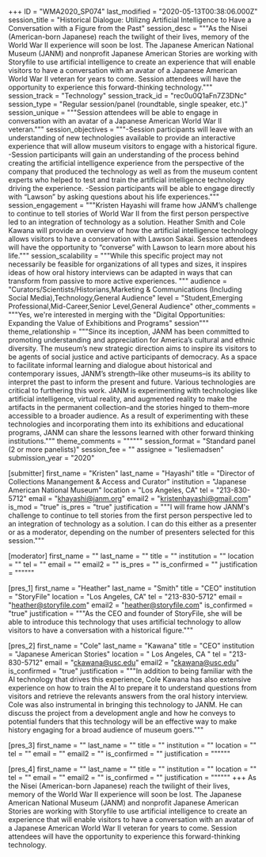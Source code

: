 +++
ID = "WMA2020_SP074"
last_modified = "2020-05-13T00:38:06.000Z"
session_title = "Historical Dialogue: Utilizng Artificial Intelligence to Have a Conversation with a Figure from the Past"
session_desc = """As the Nisei (American-born Japanese) reach the twilight of their lives, memory of the World War II experience will soon be lost. The Japanese American National Museum (JANM) and nonprofit Japanese American Stories are working with Storyfile to use artificial intelligence to create an experience that will enable visitors to have a conversation with an avatar of a Japanese American World War II veteran for years to come. Session attendees will have the opportunity to experience this forward-thinking technology."""
session_track = "Technology"
session_track_id = "rec0u0Q1aFn7Z3DNc"
session_type = "Regular session/panel (roundtable, single speaker, etc.)"
session_unique = """Session attendees will be able to engage in conversation with an avatar of a Japanese American World War II veteran."""
session_objectives = """-Session participants will leave with an understanding of new technologies available to provide an interactive experience that will allow museum visitors to engage with a historical figure.  -Session participants will gain an understanding of the process behind creating the artificial intelligence experience from the perspective of the company that produced the technology as well as from the museum content experts who helped to test and train the artificial intelligence technology driving the experience. -Session participants will be able to engage directly with “Lawson” by asking questions about his life experiences."""
session_engagement = """Kristen Hayashi will frame how JANM’s challenge to continue to tell stories of World War II from the first person perspective led to an integration of technology as a solution. Heather Smith and Cole Kawana will provide an overview of how the artificial intelligence technology allows visitors to have a conservation with Lawson Sakai. Session attendees will have the opportunity to “converse” with Lawson to learn more about his life."""
session_scalability = """While this specific project may not necessarily be feasible for organizations of all types and sizes, it inspires ideas of how oral history interviews can be adapted in ways that can transform from passive to more active experiences. """
audience = "Curators/Scientists/Historians,Marketing & Communications (Including Social Media),Technology,General Audience"
level = "Student,Emerging Professional,Mid-Career,Senior Level,General Audience"
other_comments = """Yes, we're interested in merging with the "Digital Opportunities: Expanding the Value of Exhibitions and Programs" session"""
theme_relationship = """Since its inception, JANM has been committed to promoting understanding and appreciation for America’s cultural and ethnic diversity. The museum’s new strategic direction aims to inspire its visitors to be agents of social justice and active participants of democracy. As a space to facilitate informal learning and dialogue about historical and contemporary issues, JANM’s strength–like other museums–is its ability to interpret the past to inform the present and future. Various technologies are critical to furthering this work. JANM is experimenting with technologies like artificial intelligence, virtual reality, and augmented reality to make the artifacts in the permanent collection–and the stories hinged to them–more accessible to a broader audience. As a result of experimenting with these technologies and incorporating them into its exhibitions and educational programs, JANM can share the lessons learned with other forward thinking institutions."""
theme_comments = """"""
session_format = "Standard panel (2 or more panelists)"
session_fee = ""
assignee = "lesliemadsen"
submission_year = "2020"

[submitter]
first_name = "Kristen"
last_name = "Hayashi"
title = "Director of Collections Manangement & Access and Curator"
institution = "Japanese American National Museum"
location = "Los Angeles, CA"
tel = "213-830-5712"
email = "khayashi@janm.org"
email2 = "kristenhayashi@gmail.com"
is_mod = "true"
is_pres = "true"
justification = """I will frame how JANM's challenge to continue to tell stories from the first person perspective led to an integration of technology as a solution. I can do this either as a presenter or as a moderator, depending on the number of presenters selected for this session."""

[moderator]
first_name = ""
last_name = ""
title = ""
institution = ""
location = ""
tel = ""
email = ""
email2 = ""
is_pres = ""
is_confirmed = ""
justification = """"""

[pres_1]
first_name = "Heather"
last_name = "Smith"
title = "CEO"
institution = "StoryFile"
location = "Los Angeles, CA"
tel = "213-830-5712"
email = "heather@storyfile.com"
email2 = "heather@storyfile.com"
is_confirmed = "true"
justification = """As the CEO and founder of StoryFile, she will be able to introduce this technology that uses artificial technology to allow visitors to have a conversation with a historical figure."""

[pres_2]
first_name = "Cole"
last_name = "Kawana"
title = "CEO"
institution = "Japanese American Stories"
location = " Los Angeles, CA "
tel = "213-830-5712"
email = "ckawana@usc.edu"
email2 = "ckawana@usc.edu"
is_confirmed = "true"
justification = """In addition to being familiar with the AI technology that drives this experience, Cole Kawana has also extensive experience on how to train the AI to prepare it to understand questions from visitors and retrieve the relevants answers from the oral history interview. Cole was also instrumental in bringing this technology to JANM. He can discuss the project from a development angle and how he conveys to potential funders that this technology will be an effective way to make history engaging for a broad audience of museum goers."""

[pres_3]
first_name = ""
last_name = ""
title = ""
institution = ""
location = ""
tel = ""
email = ""
email2 = ""
is_confirmed = ""
justification = """"""

[pres_4]
first_name = ""
last_name = ""
title = ""
institution = ""
location = ""
tel = ""
email = ""
email2 = ""
is_confirmed = ""
justification = """"""
+++
As the Nisei (American-born Japanese) reach the twilight of their lives, memory of the World War II experience will soon be lost. The Japanese American National Museum (JANM) and nonprofit Japanese American Stories are working with Storyfile to use artificial intelligence to create an experience that will enable visitors to have a conversation with an avatar of a Japanese American World War II veteran for years to come. Session attendees will have the opportunity to experience this forward-thinking technology.